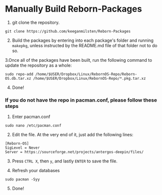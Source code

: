 # Manually Build Reborn-Packages

1. git clone the repository.
```
git clone https://github.com/keeganmilsten/Reborn-Packages
```

2. Build the packages by entering into each package's folder and running `makepkg`, unless instructed by the README.md file of that folder not to do so.

3.Once all of the packages have been built, run the following command to update the repository as a whole:
```
sudo repo-add /home/$USER/Dropbox/Linux/RebornOS-Repo/Reborn-OS.db.tar.xz /home/$USER/Dropbox/Linux/RebornOS-Repo/*.pkg.tar.xz
```
4. Done!

### If you do not have the repo in  pacman.conf, please follow these steps

1. Enter pacman.conf
```
sudo nano /etc/pacman.conf
```

2. Edit the file. At the very end of it, just add the following lines:
```
[Reborn-OS]
SigLevel = Never
Server = https://sourceforge.net/projects/antergos-deepin/files/
```

3. Press `CTRL X`, then `y`, and lastly `ENTER` to save the file.

4. Refresh your databases
```
sudo pacman -Syy
```

5. Done!
